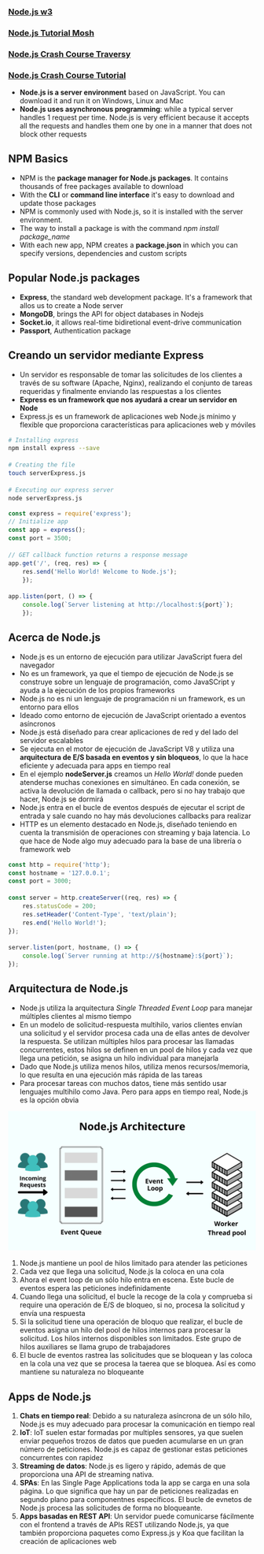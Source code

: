 ### [Node.js w3](https://www.w3schools.com/nodejs/default.asp)
### [Node.js Tutorial Mosh](https://www.youtube.com/watch?v=TlB_eWDSMt4)
### [Node.js Crash Course Traversy](https://www.youtube.com/watch?v=fBNz5xF-Kx4)
### [Node.js Crash Course Tutorial](https://www.youtube.com/watch?v=zb3Qk8SG5Ms&list=PL4cUxeGkcC9jsz4LDYc6kv3ymONOKxwBU)

- **Node.js is a server environment** based on JavaScript. You can download it and run it on Windows, Linux and Mac
- **Node.js uses asynchronous programming**: while a typical server handles 1 request per time. Node.js is very efficient because it accepts all the requests and handles them one by one in a manner that does not block other requests

## NPM Basics
- NPM is the **package manager for Node.js packages**. It contains thousands of free packages available to download
- With the **CLI** or **command line interface** it's easy to download and update those packages
- NPM is commonly used with Node.js, so it is installed with the server environment.
- The way to install a package is with the command *npm install package_name*
- With each new app, NPM creates a **package.json** in which you can specify versions, dependencies and custom scripts

## Popular Node.js packages
- **Express**, the standard web development package. It's a framework that allos us to create a Node server
- **MongoDB**, brings the API for object databases in Nodejs
- **Socket.io**, it allows real-time bidiretional event-drive communication
- **Passport**, Authentication package

## Creando un servidor mediante Express
- Un servidor es responsable de tomar las solicitudes de los clientes a través de su software (Apache, Nginx), realizando el conjunto de tareas requeridas y finalmente enviando las respuestas a los clientes
- **Express es un framework que nos ayudará a crear un servidor en Node**
- Express.js es un framework de aplicaciones web Node.js mínimo y flexible que proporciona características para aplicaciones web y móviles

```sh
# Installing express
npm install express --save

# Creating the file
touch serverExpress.js

# Executing our express server
node serverExpress.js
```

```js
const express = require('express');
// Initialize app
const app = express();
const port = 3500;

// GET callback function returns a response message
app.get('/', (req, res) => {
	res.send('Hello World! Welcome to Node.js');
	});

app.listen(port, () => {
	console.log(`Server listening at http://localhost:${port}`);
	});
```

## Acerca de Node.js
- Node.js es un entorno de ejecución para utilizar JavaScript fuera del navegador
- No es un framework, ya que el tiempo de ejecución de Node.js se construye sobre un lenguaje de programación, como JavaSCript y ayuda a la ejecución de los propios frameworks
- Node.js no es ni un lenguaje de programación ni un framework, es un entorno para ellos
- Ideado como entorno de ejecución de JavaScript orientado a eventos asíncronos
- Node.js está diseñado para crear aplicaciones de red y del lado del servidor escalables
- Se ejecuta en el motor de ejecución de JavaScript V8 y utiliza una **arquitectura de E/S basada en eventos y sin bloqueos**, lo que la hace eficiente y adecuada para apps en tiempo real
- En el ejemplo **nodeServer.js** creamos un *Hello World!* donde pueden atenderse muchas conexiones en simultáneo. En cada conexión, se activa la devolución de llamada o callback, pero si no hay trabajo que hacer, Node.js se dormirá
- Node.js entra en el bucle de eventos después de ejecutar el script de entrada y sale cuando no hay más devoluciones callbacks para realizar
- HTTP es un elemento destacado en Node.js, diseñado teniendo en cuenta la transmisión de operaciones con streaming y baja latencia. Lo que hace de Node algo muy adecuado para la base de una librería o framework web

```js
const http = require('http');
const hostname = '127.0.0.1';
const port = 3000;

const server = http.createServer((req, res) => {
	res.statusCode = 200;
	res.setHeader('Content-Type', 'text/plain');
	res.end('Hello World!');
});

server.listen(port, hostname, () => {
	console.log(`Server running at http://${hostname}:${port}`);
});
```

## Arquitectura de Node.js
- Node.js utiliza la arquitectura *Single Threaded Event Loop* para manejar múltiples clientes al mismo tiempo
- En un modelo de solicitud-respuesta multihilo, varios clientes envían una solicitud y el servidor procesa cada una de ellas antes de devolver la respuesta. Se utilizan múltiples hilos para procesar las llamadas concurrentes, estos hilos se definen en un pool de hilos y cada vez que llega una petición, se asigna un hilo individual para manejarla
- Dado que Node.js utiliza menos hilos, utiliza menos recursos/memoria, lo que resulta en una ejecución más rápida de las tareas
- Para procesar tareas con muchos datos, tiene más sentido usar lenguajes multihilo como Java. Pero para apps en tiempo real, Node.js es la opción obvia

<p>
  <img src="img/nodejsArch.png" alt="Node Architecture">
</p>

1. Node.js mantiene un pool de hilos limitado para atender las peticiones
2. Cada vez que llega una solicitud, Node.js la coloca en una cola
3. Ahora el event loop de un sólo hilo entra en escena. Este bucle de eventos espera las peticiones indefinidamente
4. Cuando llega una solicitud, el bucle la recoge de la cola y comprueba si require una operación de E/S de bloqueo, si no, procesa la solicitud y envía una respuesta
5. Si la solicitud tiene una operación de bloquo que realizar, el bucle de eventos asigna un hilo del pool de hilos internos para procesar la solicitud. Los hilos internos disponibles son limitados. Este grupo de hilos auxiliares se llama grupo de trabajadores
6. El bucle de eventos rastrea las solicitudes que se bloquean y las coloca en la cola una vez que se procesa la taerea que se bloquea. Así es como mantiene su naturaleza no bloqueante

## Apps de Node.js
1. **Chats en tiempo real**: Debido a su naturaleza asíncrona de un sólo hilo, Node.js es muy adecuado para procesar la comunicación en tiempo real
2. **IoT**: IoT suelen estar formadas por multiples sensores, ya que suelen enviar pequeños trozos de datos que pueden acumularse en un gran número de peticiones. Node.js es capaz de gestionar estas peticiones concurrentes con rapidez
3. **Streaming de datos**: Node.js es ligero y rápido, además de que proporciona una API de streaming nativa.
4. **SPAs**: En las Single Page Applications toda la app se carga en una sola página. Lo que significa que hay un par de peticiones realizadas en segundo plano para componentnes específicos. El bucle de evnetos de Node.js procesa las solicitudes de forma no bloqueante.
5. **Apps basadas en REST API**: Un servidor puede comunicarse fácilmente con el frontend a través de APIs REST utilizando Node.js, ya que también proporciona paquetes como Express.js y Koa que facilitan la creación de aplicaciones web